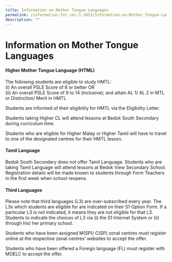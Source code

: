```yaml
---
title: Information on Mother Tongue Languages
permalink: /information-for-sec-1-2023/Information-on-Mother-Tongue-Languages/
description: ""
---
```

Information on Mother Tongue Languages
======================================

#### **Higher Mother Tongue Language (HTML)**

The following students are eligible to study HMTL: <br>
(i) An overall PSLE Score of 8 or better OR <br>
(ii) An overall PSLE Score of 9 to 14 (inclusive); and attain AL 1/ AL 2 in MTL or Distinction/ Merit in HMTL

  

Students are informed of their eligibility for HMTL via the Eligibility Letter.

  

Students taking Higher CL will attend lessons at Bedok South Secondary during curriculum time.

  

Students who are eligible for Higher Malay or Higher Tamil will have to travel to one of the designated centres for their HMTL lesson.

  

#### **Tamil Language**

Bedok South Secondary does not offer Tamil Language. Students who are taking Tamil Language will attend lessons at Bedok View Secondary School. Registration details will be made known to students through Form Teachers in the first week when school reopens.

  

#### **Third Languages**

Please note that third languages (L3) are over-subscribed every year. The L3s which students are eligible for are indicated on their S1 Option Form. If a particular L3 is not indicated, it means they are not eligible for that L3. Students to indicate the choices of L3 via (i) the S1 Internet System or (ii) through his/ her primary school.

  

Students who have been assigned M(SP)/ C(SP) zonal centres must register online at the respective zonal centres’ websites to accept the offer.

  

Students who have been offered a Foreign language (FL) must register with MOELC to accept the offer.